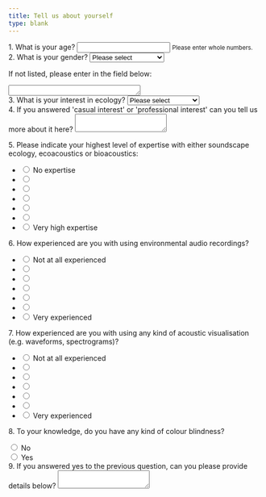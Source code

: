 ```yaml
---
title: Tell us about yourself
type: blank
---
```



<div class = "form-group">
<label for = "q1age">1. What is your age? </label>
<input type="number" class="form-control"  id = "age" name = "q1age" min = "18">
<small id="agehelp" class="form-text text-muted">Please enter whole numbers. </small>
</div>

<div class = "form-group">
<label for = "q2gender">
2. What is your gender? </label>
<select class = "form-control" name = "q2gender" >
<option value="" selected disabled>Please select</option>
<option id = "gender_male" name = "q2gender"> Male </option>
<option id = "gender_female" name = "q2gender"> Female </option>
<option id = "gender_nonbinary" name = "q2gender"> Non-binary </option>
<option id = "gender_notdisclosed" name = "q2gender"> Prefer to not disclose </option>
</select>

<label for = "q2othergender">If not listed, please enter in the field below:</label>
<textarea class = "form-control" type = "text" id = "gender_other" name = "q2othergender" rows = "1" cols = "30">
</textarea>

</div>

<div class = "form-group">
<label for = "q3ecology">
3. What is your interest in ecology? </label>
<select class = "form-control" name = "q3ecology">
<option value="" selected disabled>Please select</option>
<option id = "casual interest_ecology" name = "q3ecology"> Casual interest </option>
<option id = "prof interest_ecology" name = "q3ecology"> Professional interest </option>
<option id = "non interest ecology" name = "q3ecology"> No interest </option>
</select>
</div>

<div class="form-group"> <label for = "q4_interest in ecology_qual">
4. If you answered 'casual interest' or 'professional interest' can you tell us more about it here?</label>
<textarea name ="q4_interest in ecology_qual" class="form-control"></textarea>
</div>


<label class= "statement" for = "q5_ecoacousticsKnowledge">5. Please indicate your highest level of expertise with either soundscape ecology, ecoacoustics or bioacoustics:  </label>
<ul class = "likert">
    <li>
        <input type="radio" name="q5_ecoacousticsKnowledge" value="1" >
        <label>No expertise</label>
     </li>
      <li>
     <input type="radio" name="q5_ecoacousticsKnowledge" value="2" >
        <label></label>
    </li>
      <li>
      <input type="radio" name="q5_ecoacousticsKnowledge" value="3" >
        <label></label>
     </li>
      <li>
      <input type="radio" name="q5_ecoacousticsKnowledge" value="4" >
        <label></label>
    </li>
      <li>
     <input type="radio" name="q5_ecoacousticsKnowledge" value="5" >
        <label></label>
    </li>
      <li>
     <input type="radio" name="q5_ecoacousticsKnowledge" value="6" >
        <label></label>
    </li>
      <li>
     <input type="radio" name="q5_ecoacousticsKnowledge" value="7" >
        <label>Very high expertise</label>
     </li>
</ul>


<label class= "statement" for = "q6_expEnvRecordings">6. How experienced are you with using environmental audio recordings? </label>
<ul class= "likert">
     <li>
        <input type="radio" name="q6_expEnvRecordings" value="1">
        <label>Not at all experienced</label>
    </li>
      <li>
        <input type="radio" name="q6_expEnvRecordings" value="2">
        <label></label>
    </li>
      <li>
        <input type="radio" name="q6_expEnvRecordings" value="3">
        <label></label>
    </li>
      <li>
        <input type="radio" name="q6_expEnvRecordings" value="4">
        <label></label>
        </li>
      <li>
        <input type="radio" name="q6_expEnvRecordings" value="6">
        <label></label>
        </li>
      <li>
        <input type="radio" name="q6_expEnvRecordings" value="6">
        <label></label>
    </li>
      <li>
        <input type="radio" name="q6_expEnvRecordings" value="7">
        <label>Very experienced</label>
    </li>
</ul>

<label class= "statement" for= "q7_expAcousVis">7. How experienced are you with using any kind of acoustic visualisation (e.g. waveforms, spectrograms)?</label>
<ul class="likert">
     <li>
        <input type="radio" name="q7_expAcousVis" value="1">
        <label>Not at all experienced</label>
    </li>
      <li>
        <input type="radio" name="q7_expAcousVis" value="2">
        <label></label>
    </li>
      <li>
        <input type="radio" name="q7_expAcousVis" value="3">
        <label></label>
    </li>
      <li>
        <input type="radio" name="q7_expAcousVis" value="4">
        <label></label>
    </li>
      <li>
      <input type="radio" name="q7_expAcousVis" value="5">
        <label></label>
    </li>
      <li>
      <input type="radio" name="q7_expAcousVis" value="6">
        <label></label>
    </li>
      <li>
        <input type="radio" name="q7_expAcousVis" value="7">
        <label>Very experienced</label>
    </li>
</ul>


<label for = "colourblind"> 8. To your knowledge, do you have any kind of colour blindness? </label>
 <div class="custom-control custom-radio">
  <input type="radio" id="colourblind_no" name="colourblind" class="custom-control-input" value = "No">
<label class="custom-control-label" for = "colourblind_no">
No </label>
</div>
<div class="custom-control custom-radio">
  <input type="radio" id="colourblind_yes" name="colourblind" class="custom-control-input" value = "Yes">
<label class="custom-control-label" for= "colourblind_yes">
Yes </label>
</div>

<div class = "form-group">
<label for = "colourblind_details"> 9. If you answered yes to the previous question, can you please provide details below? </label>
<textarea name ="colourblind_details" class="form-control"></textarea>
</div>
